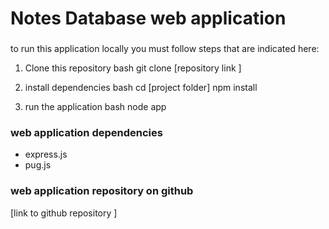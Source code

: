 # Notes Database web application

###


to run this application locally you must follow steps that are indicated here:

1. Clone this repository 
bash 
git clone [repository link ]


2. install dependencies
bash
cd [project folder]
npm install 


3. run the application 
 bash
 node app




### web application dependencies
- express.js
- pug.js


### web application repository on github
[link to github repository ]